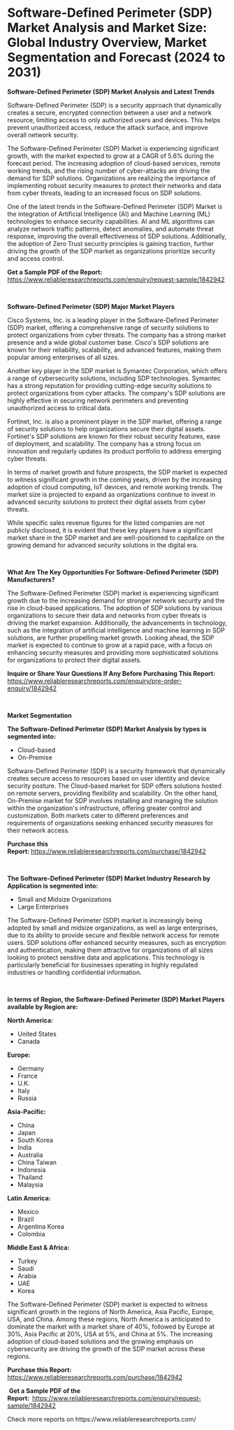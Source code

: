 <p><h1>Software-Defined Perimeter (SDP) Market Analysis and Market Size: Global Industry Overview, Market Segmentation and Forecast (2024 to 2031)</h1></p><p><strong>Software-Defined Perimeter (SDP) Market Analysis and Latest Trends</strong></p>
<p><p>Software-Defined Perimeter (SDP) is a security approach that dynamically creates a secure, encrypted connection between a user and a network resource, limiting access to only authorized users and devices. This helps prevent unauthorized access, reduce the attack surface, and improve overall network security.</p><p>The Software-Defined Perimeter (SDP) Market is experiencing significant growth, with the market expected to grow at a CAGR of 5.6% during the forecast period. The increasing adoption of cloud-based services, remote working trends, and the rising number of cyber-attacks are driving the demand for SDP solutions. Organizations are realizing the importance of implementing robust security measures to protect their networks and data from cyber threats, leading to an increased focus on SDP solutions.</p><p>One of the latest trends in the Software-Defined Perimeter (SDP) Market is the integration of Artificial Intelligence (AI) and Machine Learning (ML) technologies to enhance security capabilities. AI and ML algorithms can analyze network traffic patterns, detect anomalies, and automate threat response, improving the overall effectiveness of SDP solutions. Additionally, the adoption of Zero Trust security principles is gaining traction, further driving the growth of the SDP market as organizations prioritize security and access control.</p></p>
<p><strong>Get a Sample PDF of the Report:&nbsp;</strong> <a href="https://www.reliableresearchreports.com/enquiry/request-sample/1842942">https://www.reliableresearchreports.com/enquiry/request-sample/1842942</a></p>
<p>&nbsp;</p>
<p><strong>Software-Defined Perimeter (SDP) Major Market Players</strong></p>
<p><p>Cisco Systems, Inc. is a leading player in the Software-Defined Perimeter (SDP) market, offering a comprehensive range of security solutions to protect organizations from cyber threats. The company has a strong market presence and a wide global customer base. Cisco's SDP solutions are known for their reliability, scalability, and advanced features, making them popular among enterprises of all sizes.</p><p>Another key player in the SDP market is Symantec Corporation, which offers a range of cybersecurity solutions, including SDP technologies. Symantec has a strong reputation for providing cutting-edge security solutions to protect organizations from cyber attacks. The company's SDP solutions are highly effective in securing network perimeters and preventing unauthorized access to critical data.</p><p>Fortinet, Inc. is also a prominent player in the SDP market, offering a range of security solutions to help organizations secure their digital assets. Fortinet's SDP solutions are known for their robust security features, ease of deployment, and scalability. The company has a strong focus on innovation and regularly updates its product portfolio to address emerging cyber threats.</p><p>In terms of market growth and future prospects, the SDP market is expected to witness significant growth in the coming years, driven by the increasing adoption of cloud computing, IoT devices, and remote working trends. The market size is projected to expand as organizations continue to invest in advanced security solutions to protect their digital assets from cyber threats.</p><p>While specific sales revenue figures for the listed companies are not publicly disclosed, it is evident that these key players have a significant market share in the SDP market and are well-positioned to capitalize on the growing demand for advanced security solutions in the digital era.</p></p>
<p>&nbsp;</p>
<p><strong>What Are The Key Opportunities For Software-Defined Perimeter (SDP) Manufacturers?</strong></p>
<p><p>The Software-Defined Perimeter (SDP) market is experiencing significant growth due to the increasing demand for stronger network security and the rise in cloud-based applications. The adoption of SDP solutions by various organizations to secure their data and networks from cyber threats is driving the market expansion. Additionally, the advancements in technology, such as the integration of artificial intelligence and machine learning in SDP solutions, are further propelling market growth. Looking ahead, the SDP market is expected to continue to grow at a rapid pace, with a focus on enhancing security measures and providing more sophisticated solutions for organizations to protect their digital assets.</p></p>
<p><strong>Inquire or Share Your Questions If Any Before Purchasing This Report:</strong> <a href="https://www.reliableresearchreports.com/enquiry/pre-order-enquiry/1842942">https://www.reliableresearchreports.com/enquiry/pre-order-enquiry/1842942</a></p>
<p>&nbsp;</p>
<p><strong>Market Segmentation</strong></p>
<p><strong>The Software-Defined Perimeter (SDP) Market Analysis by types is segmented into:</strong></p>
<p><ul><li>Cloud-based</li><li>On-Premise</li></ul></p>
<p><p>Software-Defined Perimeter (SDP) is a security framework that dynamically creates secure access to resources based on user identity and device security posture. The Cloud-based market for SDP offers solutions hosted on remote servers, providing flexibility and scalability. On the other hand, On-Premise market for SDP involves installing and managing the solution within the organization's infrastructure, offering greater control and customization. Both markets cater to different preferences and requirements of organizations seeking enhanced security measures for their network access.</p></p>
<p><strong>Purchase this Report:&nbsp;</strong><a href="https://www.reliableresearchreports.com/purchase/1842942">https://www.reliableresearchreports.com/purchase/1842942</a></p>
<p>&nbsp;</p>
<p><strong>The Software-Defined Perimeter (SDP) Market Industry Research by Application is segmented into:</strong></p>
<p><ul><li>Small and Midsize Organizations</li><li>Large Enterprises</li></ul></p>
<p><p>The Software-Defined Perimeter (SDP) market is increasingly being adopted by small and midsize organizations, as well as large enterprises, due to its ability to provide secure and flexible network access for remote users. SDP solutions offer enhanced security measures, such as encryption and authentication, making them attractive for organizations of all sizes looking to protect sensitive data and applications. This technology is particularly beneficial for businesses operating in highly regulated industries or handling confidential information.</p></p>
<p>&nbsp;</p>
<p><strong>In terms of Region, the Software-Defined Perimeter (SDP) Market Players available by Region are:</strong></p>
<p>
    <p> <strong> North America: </strong>
        <ul>
            <li>United States</li>
            <li>Canada</li>
        </ul>
        </p> 
    <p> <strong> Europe: </strong>
        <ul>
            <li>Germany</li>
            <li>France</li>
            <li>U.K.</li>
            <li>Italy</li>
            <li>Russia</li>
        </ul>
        </p> 
    <p> <strong> Asia-Pacific: </strong>
        <ul>
            <li>China</li>
            <li>Japan</li>
            <li>South Korea</li>
            <li>India</li>
            <li>Australia</li>
            <li>China Taiwan</li>
            <li>Indonesia</li>
            <li>Thailand</li>
            <li>Malaysia</li>
        </ul>
        </p> 
    <p> <strong> Latin America: </strong>
        <ul>
            <li>Mexico</li>
            <li>Brazil</li>
            <li>Argentina Korea</li>
            <li>Colombia</li>
        </ul>
        </p> 
    <p> <strong> Middle East & Africa: </strong>
        <ul>
            <li>Turkey</li>
            <li>Saudi</li>
            <li>Arabia</li>
            <li>UAE</li>
            <li>Korea</li>
        </ul>
    </p>
    </p>
<p><p>The Software-Defined Perimeter (SDP) market is expected to witness significant growth in the regions of North America, Asia Pacific, Europe, USA, and China. Among these regions, North America is anticipated to dominate the market with a market share of 40%, followed by Europe at 30%, Asia Pacific at 20%, USA at 5%, and China at 5%. The increasing adoption of cloud-based solutions and the growing emphasis on cybersecurity are driving the growth of the SDP market across these regions.</p></p>
<p><strong>Purchase this Report: </strong><a href="https://www.reliableresearchreports.com/purchase/1842942">https://www.reliableresearchreports.com/purchase/1842942</a></p>
<p>&nbsp;<strong>Get a Sample PDF of the Report:&nbsp;&nbsp;</strong><a href="https://www.reliableresearchreports.com/enquiry/request-sample/1842942">https://www.reliableresearchreports.com/enquiry/request-sample/1842942</a></p>
<p><strong></strong></p>
<p>Check more reports on https://www.reliableresearchreports.com/</p>